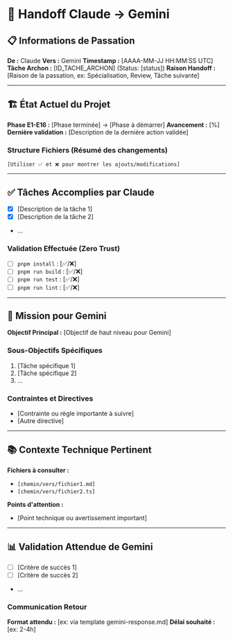 # 🔄 Handoff Claude → Gemini

## 📋 Informations de Passation
**De :** Claude
**Vers :** Gemini
**Timestamp :** [AAAA-MM-JJ HH:MM:SS UTC]
**Tâche Archon :** [ID_TACHE_ARCHON] (Status: [status])
**Raison Handoff :** [Raison de la passation, ex: Spécialisation, Review, Tâche suivante]

---

## 🏗️ État Actuel du Projet
**Phase E1-E16 :** [Phase terminée] → [Phase à démarrer]
**Avancement :** [%]
**Dernière validation :** [Description de la dernière action validée]

### Structure Fichiers (Résumé des changements)
```
[Utiliser ✅ et ❌ pour montrer les ajouts/modifications]
```

---

## ✅ Tâches Accomplies par Claude
- [x] [Description de la tâche 1]
- [x] [Description de la tâche 2]
- ...

### Validation Effectuée (Zero Trust)
- [ ] `pnpm install` : [✅/❌]
- [ ] `pnpm run build` : [✅/❌]
- [ ] `pnpm run test` : [✅/❌]
- [ ] `pnpm run lint` : [✅/❌]

---

## 🎯 Mission pour Gemini
**Objectif Principal :** [Objectif de haut niveau pour Gemini]

### Sous-Objectifs Spécifiques
1. [Tâche spécifique 1]
2. [Tâche spécifique 2]
3. ...

### Contraintes et Directives
- [Contrainte ou règle importante à suivre]
- [Autre directive]

---

## 📚 Contexte Technique Pertinent
**Fichiers à consulter :**
- `[chemin/vers/fichier1.md]`
- `[chemin/vers/fichier2.ts]`

**Points d'attention :**
- [Point technique ou avertissement important]

---

## 📊 Validation Attendue de Gemini
- [ ] [Critère de succès 1]
- [ ] [Critère de succès 2]
- ...

### Communication Retour
**Format attendu :** [ex: via template gemini-response.md]
**Délai souhaité :** [ex: 2-4h]